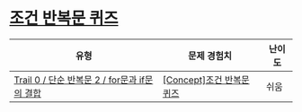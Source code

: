 # [조건 반복문 퀴즈](https://www.codetree.ai/trails/complete/curated-cards/univ-conditional-loops)

|유형|문제 경험치|난이도|
|---|---|---|
|[Trail 0 / 단순 반복문 2 / for문과 if문의 결합](https://www.codetree.ai/trail-info/univ-python-tutorial/)|[[Concept]조건 반복문 퀴즈](https://www.codetree.ai/trails/complete/curated-cards/univ-conditional-loops/)|쉬움|

